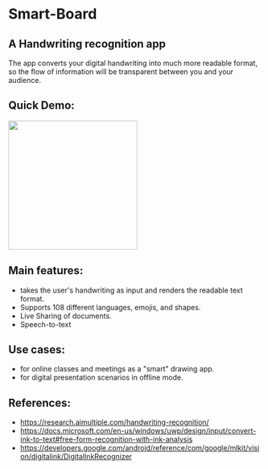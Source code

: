 # Smart-Board

## A Handwriting recognition app

The app converts your digital handwriting into much more readable format, so the flow of information will be transparent between you and your audience.

## Quick Demo:

<img src="Smart_Board_1.gif" width="256"/>

## Main features:
* takes the user's handwriting as input and renders the readable text format.
* Supports 108 different languages, emojis, and shapes.
* Live Sharing of documents.
* Speech-to-text

## Use cases:
* for online classes and meetings as a "smart" drawing app.
* for digital presentation scenarios in offline mode.


## References:
* https://research.aimultiple.com/handwriting-recognition/
* https://docs.microsoft.com/en-us/windows/uwp/design/input/convert-ink-to-text#free-form-recognition-with-ink-analysis
* https://developers.google.com/android/reference/com/google/mlkit/vision/digitalink/DigitalInkRecognizer
